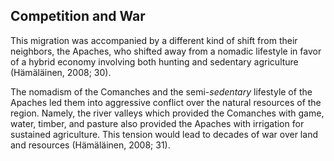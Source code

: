 ## Competition and War

This migration was accompanied by a different kind of shift from their neighbors, the Apaches, who shifted away from a nomadic lifestyle in favor of a hybrid economy involving both hunting and sedentary agriculture (Hämäläinen, 2008; 30).

The nomadism of the Comanches and the semi-_sedentary_ lifestyle of the Apaches led them into aggressive conflict over the natural resources of the region. Namely, the river valleys which provided the Comanches with game, water, timber, and pasture also provided the Apaches with irrigation for sustained agriculture. This tension would lead to decades of war over land and resources (Hämäläinen, 2008; 31).

